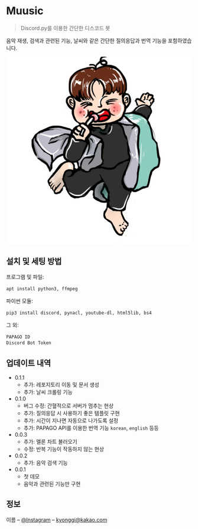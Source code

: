 # Muusic
> Discord.py를 이용한 간단한 디스코드 봇

음악 재생, 검색과 관련된 기능, 날씨와 같은 간단한 질의응답과 번역 기능을 포함하였습니다.

![](/assets/muusic.jpg)

## 설치 및 세팅 방법

프로그램 및 파일:

```sh
apt install python3, ffmpeg
```

파이썬 모듈:

```sh
pip3 install discord, pynacl, youtube-dl, html5lib, bs4
```

그 외:

```sh
PAPAGO ID
Discord Bot Token
```

## 업데이트 내역

* 0.1.1
    * 추가: 레포지토리 이동 및 문서 생성 
    * 추가: 날씨 크롤링 기능
* 0.1.0
    * 버그 수정: 간혈적으로 서버가 멈추는 현상
    * 추가: 질의응답 시 사용하기 좋은 템플릿 구현
    * 추가: 시간이 지나면 자동으로 나가도록 설정
    * 추가: PAPAGO API를 이용한 번역 기능 `korean`, `english` 등등 
* 0.0.3
    * 추가: 멜론 차트 불러오기
    * 수정: 반복 기능이 작동하지 않는 현상
* 0.0.2
    * 추가: 음악 검색 기능
* 0.0.1
    * 첫 데모
    * 음악과 관련된 기능만 구현

## 정보

이름 – [@Instagram](https://instagram.com/kyh_0312) – kyonggi@kakao.com